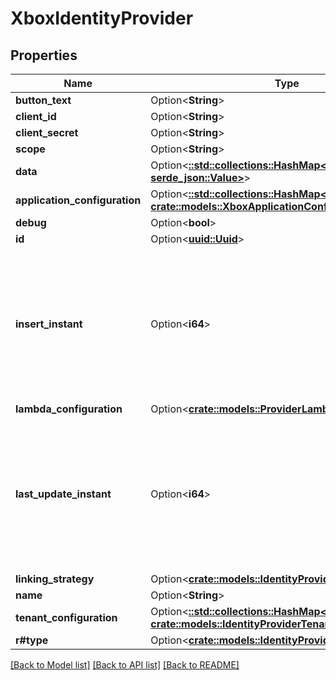 # XboxIdentityProvider

## Properties

Name | Type | Description | Notes
------------ | ------------- | ------------- | -------------
**button_text** | Option<**String**> |  | [optional]
**client_id** | Option<**String**> |  | [optional]
**client_secret** | Option<**String**> |  | [optional]
**scope** | Option<**String**> |  | [optional]
**data** | Option<[**::std::collections::HashMap<String, serde_json::Value>**](serde_json::Value.md)> |  | [optional]
**application_configuration** | Option<[**::std::collections::HashMap<String, crate::models::XboxApplicationConfiguration>**](XboxApplicationConfiguration.md)> |  | [optional]
**debug** | Option<**bool**> |  | [optional]
**id** | Option<[**uuid::Uuid**](uuid::Uuid.md)> |  | [optional]
**insert_instant** | Option<**i64**> | The number of milliseconds since the unix epoch: January 1, 1970 00:00:00 UTC. This value is always in UTC. | [optional]
**lambda_configuration** | Option<[**crate::models::ProviderLambdaConfiguration**](ProviderLambdaConfiguration.md)> |  | [optional]
**last_update_instant** | Option<**i64**> | The number of milliseconds since the unix epoch: January 1, 1970 00:00:00 UTC. This value is always in UTC. | [optional]
**linking_strategy** | Option<[**crate::models::IdentityProviderLinkingStrategy**](IdentityProviderLinkingStrategy.md)> |  | [optional]
**name** | Option<**String**> |  | [optional]
**tenant_configuration** | Option<[**::std::collections::HashMap<String, crate::models::IdentityProviderTenantConfiguration>**](IdentityProviderTenantConfiguration.md)> |  | [optional]
**r#type** | Option<[**crate::models::IdentityProviderType**](IdentityProviderType.md)> |  | [optional]

[[Back to Model list]](../README.md#documentation-for-models) [[Back to API list]](../README.md#documentation-for-api-endpoints) [[Back to README]](../README.md)


